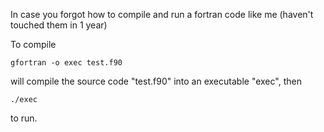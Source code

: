 In case you forgot how to compile and run a fortran code like me (haven't touched them in 1 year)

To compile
```
gfortran -o exec test.f90
```
will compile the source code "test.f90" into an executable "exec", then
```
./exec
```
to run.
